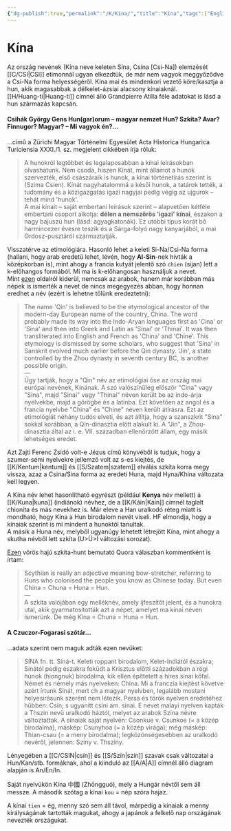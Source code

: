 ```yaml
---
{"dg-publish":true,"permalink":"/K/Kína/","title":"Kína","tags":["Englishtexttranslated"],"created":"2023-11-21T09:12","updated":"2024-02-28T21:16"}
---
```



# Kína

Az ország nevének (Kína neve keleten Sína, Csína \[Csi-Na\]) elemzését [[C/CSI\|CSI]] etimonnál ugyan elkezdtük, de már nem vagyok meggyőződve a Csi-Na forma helyességéről. Kína mai és mindenkori vezető köre/kasztja a hun, akik magasabbak a délkelet-ázsiai alacsony kínaiaknál.  
[[H/Huang-ti\|Huang-ti]] címnél álló Grandpierre Atilla féle adatokat is lásd a hun származás kapcsán.  

#### Csihák György Gens Hun(gar)orum – magyar nemzet Hun? Szkíta? Avar? Finnugor? Magyar? – Mi vagyok én?...

...című a Zürichi Magyar Történelmi Egyesület Acta Historica Hungarica Turiciensia XXXI./1. sz. megjelent cikkében írja róluk:  
> A hunokról legtöbbet és legalaposabban a kínai leírásokban olvashatunk. Nem csoda, hiszen Kínát, mint államot a hunok szervezték, első császáraik is hunok, a kínai történetírás szerint is (Szima Csien). Kínát nagyhatalommá a késői hunok, a tatárok tették, a tudomány és a közigazgatás igazi nagyjai pedig végig az ujgurok – tehát mind 'hunok'.  
> A mai kínait – saját embertani leírásuk szerint – alapvetően kétféle embertani csoport alkotja: **délen a nemszőrös 'igazi' kínai**, északon a nagy bajuszú hun (lásd: agyagkatonák). Ez utóbbi típus korát bő harmincezer évesre teszik és a Sárga-folyó nagy kanyarjából, a mai Ordosz-pusztáról származtatják.  

Visszatérve az etimológiára. Hasonló lehet a keleti Si-Na/Csi-Na forma (hallani, hogy arab eredetű lehet, lévén, hogy **Al-Sin**-nek hívták a középkorban is), mint ahogy a francia kutyát jelentő szó `chien` (sijan) lett a k-előhangos formából. Mi ma is k-előhangosan használjuk a nevet.  
Mint [ezen](https://en.wikipedia.org/wiki/Qin_dynasty#Etymology_of_China) oldalról kiderül, nemcsak az arabok, hanem már korábban más népek is ismerték a nevet de nincs megegyezés abban, hogy honnan eredhet a név (ezért is lehetne tőlünk eredeztetni):  
> The name 'Qin' is believed to be the etymological ancestor of the modern-day European name of the country, China. The word probably made its way into the Indo-Aryan languages first as 'Cina' or 'Sina' and then into Greek and Latin as 'Sinai' or 'Thinai'. It was then transliterated into English and French as 'China' and 'Chine'. This etymology is dismissed by some scholars, who suggest that 'Sina' in Sanskrit evolved much earlier before the Qin dynasty. 'Jin', a state controlled by the Zhou dynasty in seventh century BC, is another possible origin.  
> —  
> Úgy tartják, hogy a "Qin" név az etimológiai őse az ország mai európai nevének, Kínának. A szó valószínűleg először "Cina" vagy "Sina", majd "Sinai" vagy "Thinai" néven került be az indo-árja nyelvekbe, majd a görögbe és a latinba. Ezt követően az angol és a francia nyelvbe "China" és "Chine" néven került átírásra. Ezt az etimológiát néhány tudós elveti, és azt állítja, hogy a szanszkrit "Sina" sokkal korábban, a Qin-dinasztia előtt alakult ki. A "Jin", a Zhou-dinasztia által az i. e. VII. században ellenőrzött állam, egy másik lehetséges eredet.

Azt Zajti Ferenc Zsidó volt-e Jézus című könyvéből is tudjuk, hogy a szumer-sémi nyelvekre jellemző volt az s-es kiejtés, de [[K/Kentum\|kentum]] és [[S/Szatem\|szatem]] elválás szkíta korra megy vissza, azaz a Csina/Sina forma az eredeti Huna, majd Hyna/Khina változata kell legyen.  

A Kína név lehet hasonlítható egyrészt (például **Kenya** név mellett) a [[K/Kuna\|kuna]] (indiánok) névhez, de a [[K/Káin\|Káin]] címnél taglalt chionita és más nevekhez is. Már eleve a Han uralkodó réteg miatt is mondható, hogy Kína a Hun birodalom nevét viseli. HF elmondja, hogy a kínaiak szerint is mi mindent a hunoktól tanultak.  
A másik a Huna név, melyből ugyanúgy lehetett létrejött Kína, mint ahogy a skutha névből lett szkíta (U>Ü>Í változási sorozat).  
  

[Ezen](https://qr.ae/pG0VqX) vörös hajú szkíta-hunt bemutató Quora válaszban kommentként is írtam:  
> Scythian is really an adjective meaning bow-stretcher, referring to Huns who colonised the people you know as Chinese today. But even China = Chuna = Huna = Hun.  
> —  
> A szkíta valójában egy melléknév, amely íjfeszítőt jelent, és a hunokra utal, akik gyarmatosították azt a népet, amelyet ma kínai néven ismerünk. De még Kína = Chuna = Huna = Hun.  


#### A Czuczor-Fogarasi szótár...

...adata szerint nem maguk adták ezen nevüket:  
> SÍNA fn. tt. Síná-t. Keleti roppant birodalom, Kelet-Indiától északra; Sínától pedig északra feküdt a Krisztus előtti századokban a régi húnok (hiongnuk) birodalma, kik ellen építtetett a híres sinai kőfal. Német és némely más nyelveken: China. Mi a franczia kiejtést követve azért írtunk Sínát, mert ch a magyar nyelvben, legalább mostani helyesirásunk szerént nem létezik. Persa és török nyelven eredetéhez hűbben: Csín; s ugyanitt csíni am. sínai. E nevet malayi nyelven kapták a Thszin nevü uralkodó háztól, melyet az arabok Szina névre változtattak. A sínaiak saját nyelvén: Csonkue v. Csunkoe (= a közép birodalma), máskép: Csunyhoa (= a közép virága); még máskép: Thian-csau (= a meny birodalma); legközönségesebben az uralkodó nevéről, jelennen: Sziny v. Thsziny.  

Lényegében a [[C/CSIN\|csín]] és [[S/Szín\|szín]] szavak csak változatai a Hun/Kan/stb. formáknak, ahol a kiinduló az [[A/A\|A]] címnél álló diagram alapján is An/En/In.  

Saját nyelvükön Kína 中國 (Zhōngguó), mely a Hungár névtől sem áll messze. A második szótag a kínai `kou` = nép szóra hajaz.  

A kínai `tien` = ég, menny szó sem áll távol, márpedig a kínaiak a menny királyságának tartották magukat, ahogy a japánok a felkelő nap országának nevezték országukat.  